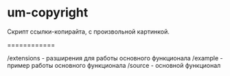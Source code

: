 um-copyright
============

Скрипт ссылки-копирайта, с произвольной картинкой.

============

/extensions - разширения для работы основного функционала
/example - пример работы основного функционала
/source - основной функционал
